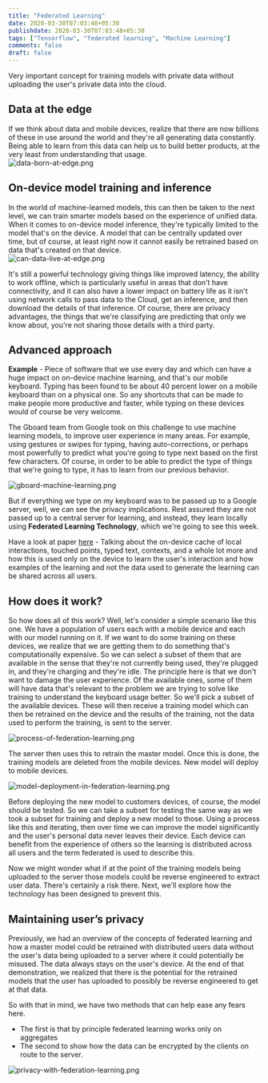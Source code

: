 ```yaml
---
title: "Federated Learning"
date: 2020-03-30T07:03:48+05:30
publishdate: 2020-03-30T07:03:48+05:30
tags: ["Tensorflow", "federated learning", "Machine Learning"]
comments: false
draft: false
---
```


Very important concept for training models with private data without uploading the user's private data into
the cloud.

<!--more-->


## Data at the edge

If we think about data and mobile devices, realize that there are now billions of these in use around the
world and they're all generating data constantly. Being able to learn from this data can help us to build
better products, at the very least from understanding that usage.  
![data-born-at-edge.png](data-born-at-edge.png)

## On-device model training and inference

In the world of machine-learned models, this can then be taken to the next level, we can train smarter
models based on the experience of unified data. When it comes to on-device model inference, they're
typically limited to the model that's on the device. A model that can be centrally updated over time, but of
course, at least right now it cannot easily be retrained based on data that's created on that device.  
![can-data-live-at-edge.png](can-data-live-at-edge.png)

It's still a powerful technology giving things like improved latency, the ability to work offline, which is
particularly useful in areas that don't have connectivity, and it can also have a lower impact on battery life
as it isn't using network calls to pass data to the Cloud, get an inference, and then download the details of
that inference. Of course, there are privacy advantages, the things that we're classifying are predicting that
only we know about, you're not sharing those details with a third party.  

## Advanced approach

**Example** - Piece of software that we use every day and which can have a huge impact on on-device
machine learning, and that's our mobile keyboard. Typing has been found to be about 40 percent lower on
a mobile keyboard than on a physical one. So any shortcuts that can be made to make people more
productive and faster, while typing on these devices would of course be very welcome.  

The Gboard team from Google took on this challenge to use machine learning models, to improve user
experience in many areas. For example, using gestures or swipes for typing, having auto-corrections, or
perhaps most powerfully to predict what you're going to type next based on the first few characters. Of
course, in order to be able to predict the type of things that we're going to type, it has to learn from our
previous behavior.  

![gboard-machine-learning.png](gboard-machine-learning.png)

But if everything we type on my keyboard was to be passed up to a Google server, well, we can see the
privacy implications. Rest assured they are not passed up to a central server for learning, and instead, they
learn locally using **Federated Learning Technology**, which we're going to see this week.

Have a look at paper [here](https://ai.googleblog.com/2017/04/federated-learning-collaborative.html) - Talking about the on-device cache of local interactions, touched points, typed
text, contexts, and a whole lot more and how this is used only on the device to learn the user's interaction
and how examples of the learning and not the data used to generate the learning can be shared across all
users.  

## How does it work?

So how does all of this work? Well, let's consider a simple scenario like this one. We have a population of
users each with a mobile device and each with our model running on it. If we want to do some training on
these devices, we realize that we are getting them to do something that's computationally expensive. So
we can select a subset of them that are available in the sense that they're not currently being used, they're
plugged in, and they're charging and they're idle. The principle here is that we don't want to damage the
user experience. Of the available ones, some of them will have data that's relevant to the problem we are
trying to solve like training to understand the keyboard usage better. So we'll pick a subset of the available
devices. These will then receive a training model which can then be retrained on the device and the results
of the training, not the data used to perform the training, is sent to the server.  

![process-of-federation-learning.png](process-of-federation-learning.png)

The server then uses this to retrain the master model. Once this is done, the training models are deleted
from the mobile devices. New model will deploy to mobile devices.  

![model-deployment-in-federation-learning.png](model-deployment-in-federation-learning.png)

Before deploying the new model to customers devices, of course, the model should be tested. So we can
take a subset for testing the same way as we took a subset for training and deploy a new model to those.
Using a process like this and iterating, then over time we can improve the model significantly and the user's
personal data never leaves their device. Each device can benefit from the experience of others so the
learning is distributed across all users and the term federated is used to describe this.  

Now we might wonder what if at the point of the training models being uploaded to the server those
models could be reverse engineered to extract user data. There's certainly a risk there. Next, we'll explore
how the technology has been designed to prevent this.  

## Maintaining user’s privacy

Previously, we had an overview of the concepts of federated learning and how a master model could be
retrained with distributed users data without the user's data being uploaded to a server where it could
potentially be misused. The data always stays on the user's device. At the end of that demonstration, we
realized that there is the potential for the retrained models that the user has uploaded to possibly be
reverse engineered to get at that data.  

So with that in mind, we have two methods that can help ease any fears here.  


- The first is that by principle federated learning works only on aggregates
- The second to show how the data can be encrypted by the clients on route to the server.

![privacy-with-federation-learning.png](privacy-with-federation-learning.png)























